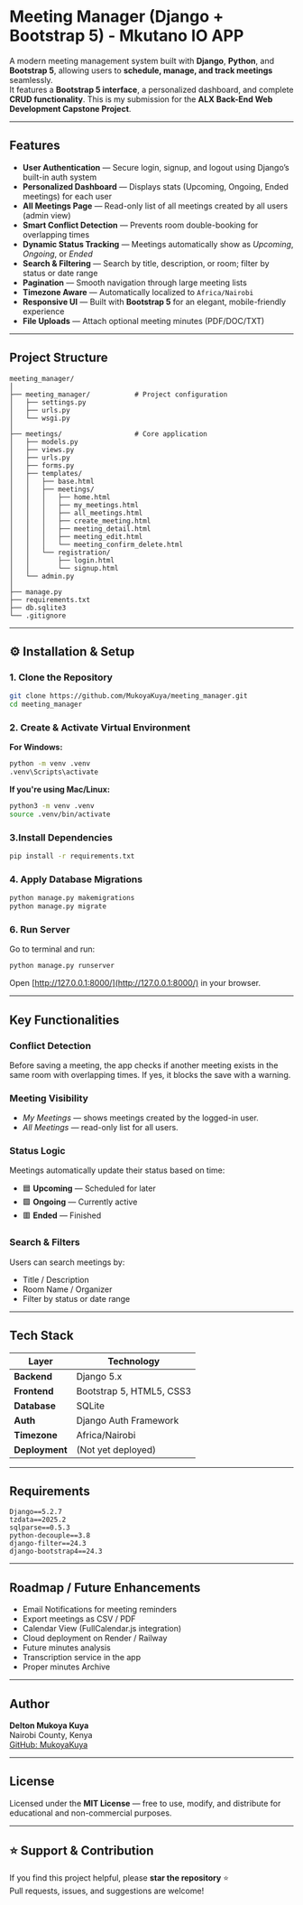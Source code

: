 # Meeting Manager (Django + Bootstrap 5) - Mkutano IO APP

A modern meeting management system built with **Django**, **Python**, and **Bootstrap 5**, allowing users to **schedule, manage, and track meetings** seamlessly.  
It features a **Bootstrap 5 interface**, a personalized dashboard, and complete **CRUD functionality**.  This is my submission for the **ALX Back-End Web Development Capstone Project**.

---

## Features

- **User Authentication** — Secure login, signup, and logout using Django’s built-in auth system  
- **Personalized Dashboard** — Displays stats (Upcoming, Ongoing, Ended meetings) for each user  
- **All Meetings Page** — Read-only list of all meetings created by all users (admin view)  
- **Smart Conflict Detection** — Prevents room double-booking for overlapping times  
- **Dynamic Status Tracking** — Meetings automatically show as *Upcoming*, *Ongoing*, or *Ended*  
- **Search & Filtering** — Search by title, description, or room; filter by status or date range  
- **Pagination** — Smooth navigation through large meeting lists  
- **Timezone Aware** — Automatically localized to `Africa/Nairobi`  
- **Responsive UI** — Built with **Bootstrap 5** for an elegant, mobile-friendly experience  
- **File Uploads** — Attach optional meeting minutes (PDF/DOC/TXT)  

---

## Project Structure

```
meeting_manager/
│
├── meeting_manager/           # Project configuration
│   ├── settings.py
│   ├── urls.py
│   └── wsgi.py
│
├── meetings/                  # Core application
│   ├── models.py
│   ├── views.py
│   ├── urls.py
│   ├── forms.py
│   ├── templates/
│   │   ├── base.html
│   │   ├── meetings/
│   │   │   ├── home.html
│   │   │   ├── my_meetings.html
│   │   │   ├── all_meetings.html
│   │   │   ├── create_meeting.html
│   │   │   ├── meeting_detail.html
│   │   │   ├── meeting_edit.html
│   │   │   └── meeting_confirm_delete.html
│   │   └── registration/
│   │       ├── login.html
│   │       └── signup.html
│   └── admin.py
│
├── manage.py
├── requirements.txt
├── db.sqlite3
└── .gitignore
```

---

## ⚙️ Installation & Setup

### 1. Clone the Repository
```bash
git clone https://github.com/MukoyaKuya/meeting_manager.git
cd meeting_manager
```

### 2. Create & Activate Virtual Environment

**For Windows:**
```bash
python -m venv .venv
.venv\Scripts\activate
```

**If you're using Mac/Linux:**
```bash
python3 -m venv .venv
source .venv/bin/activate
```

### 3.Install Dependencies
```bash
pip install -r requirements.txt
```

### 4. Apply Database Migrations
```bash
python manage.py makemigrations
python manage.py migrate
```

### 6. Run Server
Go to terminal and run:
```bash
python manage.py runserver
```

Open [http://127.0.0.1:8000/](http://127.0.0.1:8000/) in your browser.

---

## Key Functionalities

### Conflict Detection
Before saving a meeting, the app checks if another meeting exists in the same room with overlapping times. If yes, it blocks the save with a warning.

### Meeting Visibility
- *My Meetings* — shows meetings created by the logged-in user.  
- *All Meetings* — read-only list for all users.

### Status Logic
Meetings automatically update their status based on time:
- 🟦 **Upcoming** — Scheduled for later  
- 🟩 **Ongoing** — Currently active  
- 🟥 **Ended** — Finished

### Search & Filters
Users can search meetings by:
- Title / Description  
- Room Name / Organizer  
- Filter by status or date range

---

## Tech Stack

| Layer | Technology |
|-------|-------------|
| **Backend** | Django 5.x |
| **Frontend** | Bootstrap 5, HTML5, CSS3 |
| **Database** | SQLite |
| **Auth** | Django Auth Framework |
| **Timezone** | Africa/Nairobi |
| **Deployment** |(Not yet deployed)|

---

## Requirements

```
Django==5.2.7
tzdata==2025.2
sqlparse==0.5.3
python-decouple==3.8
django-filter==24.3
django-bootstrap4==24.3
```

---

## Roadmap / Future Enhancements

- Email Notifications for meeting reminders  
- Export meetings as CSV / PDF  
- Calendar View (FullCalendar.js integration)  
- Cloud deployment on Render / Railway  
- Future minutes analysis
- Transcription service in the app
- Proper minutes Archive

---

## Author

**Delton Mukoya Kuya**  
Nairobi County, Kenya  
[GitHub: MukoyaKuya](https://github.com/MukoyaKuya)

---

## License
Licensed under the **MIT License** — free to use, modify, and distribute for educational and non-commercial purposes.

---

## ⭐ Support & Contribution
If you find this project helpful, please **star the repository** ⭐  
Pull requests, issues, and suggestions are welcome!
